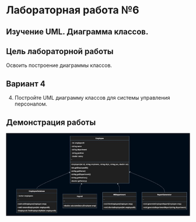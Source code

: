 # Лабораторная работа №6
## Изучение UML. Диаграмма классов.
## Цель лабораторной работы 
Освоить построение диаграммы классов.

## Вариант 4
4. Постройте UML диаграмму классов для системы управления персоналом.

## Демонстрация работы 

![img](img/1.jpg)